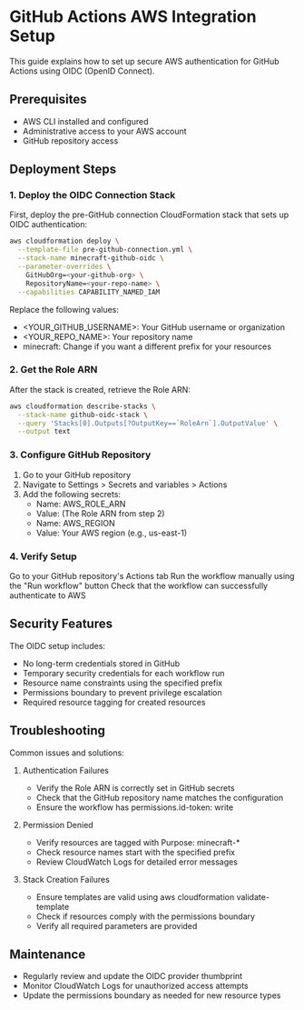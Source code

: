 # GitHub Actions AWS Integration Setup

This guide explains how to set up secure AWS authentication for GitHub Actions using OIDC (OpenID Connect).

## Prerequisites

- AWS CLI installed and configured
- Administrative access to your AWS account
- GitHub repository access

## Deployment Steps

### 1. Deploy the OIDC Connection Stack

First, deploy the pre-GitHub connection CloudFormation stack that sets up OIDC authentication:

```bash
aws cloudformation deploy \
  --template-file pre-github-connection.yml \
  --stack-name minecraft-github-oidc \
  --parameter-overrides \
    GitHubOrg=<your-github-org> \
    RepositoryName=<your-repo-name> \
  --capabilities CAPABILITY_NAMED_IAM
```

Replace the following values:

- <YOUR_GITHUB_USERNAME>: Your GitHub username or organization
- <YOUR_REPO_NAME>: Your repository name
- minecraft: Change if you want a different prefix for your resources

### 2. Get the Role ARN

After the stack is created, retrieve the Role ARN:

```bash
aws cloudformation describe-stacks \
  --stack-name github-oidc-stack \
  --query 'Stacks[0].Outputs[?OutputKey==`RoleArn`].OutputValue' \
  --output text
```

### 3. Configure GitHub Repository

1. Go to your GitHub repository
2. Navigate to Settings > Secrets and variables > Actions
3. Add the following secrets:
   - Name: AWS_ROLE_ARN
   - Value: (The Role ARN from step 2)
   - Name: AWS_REGION
   - Value: Your AWS region (e.g., us-east-1)

### 4. Verify Setup

Go to your GitHub repository's Actions tab
Run the workflow manually using the "Run workflow" button
Check that the workflow can successfully authenticate to AWS

## Security Features

The OIDC setup includes:

- No long-term credentials stored in GitHub
- Temporary security credentials for each workflow run
- Resource name constraints using the specified prefix
- Permissions boundary to prevent privilege escalation
- Required resource tagging for created resources

## Troubleshooting

Common issues and solutions:

1. Authentication Failures

   - Verify the Role ARN is correctly set in GitHub secrets
   - Check that the GitHub repository name matches the configuration
   - Ensure the workflow has permissions.id-token: write

2. Permission Denied

   - Verify resources are tagged with Purpose: minecraft-\*
   - Check resource names start with the specified prefix
   - Review CloudWatch Logs for detailed error messages

3. Stack Creation Failures

   - Ensure templates are valid using aws cloudformation validate-template
   - Check if resources comply with the permissions boundary
   - Verify all required parameters are provided

## Maintenance

- Regularly review and update the OIDC provider thumbprint
- Monitor CloudWatch Logs for unauthorized access attempts
- Update the permissions boundary as needed for new resource types
